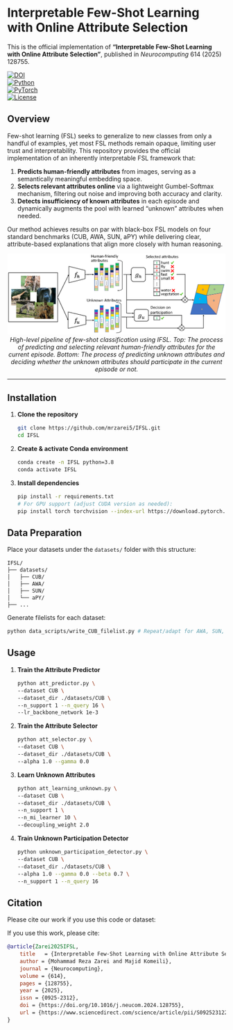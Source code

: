 # Interpretable Few-Shot Learning with Online Attribute Selection

This is the official implementation of **“Interpretable Few-Shot Learning with Online Attribute Selection”**, published in *Neurocomputing* 614 (2025) 128755.

[![DOI](https://img.shields.io/badge/DOI-10.1016%2Fj.neucom.2024.128755-blue)](https://doi.org/10.1016/j.neucom.2024.128755)  
[![Python](https://img.shields.io/badge/python-3.8%2B-blue)](https://www.python.org/)  
[![PyTorch](https://img.shields.io/badge/pytorch-1.8%2B-orange)](https://pytorch.org/)  
[![License](https://img.shields.io/badge/License-MIT-green)](LICENSE)



## Overview


Few-shot learning (FSL) seeks to generalize to new classes from only a handful of examples, yet most FSL methods remain opaque, limiting user trust and interpretability. This repository provides the official implementation of an inherently interpretable FSL framework that:

1. **Predicts human-friendly attributes** from images, serving as a semantically meaningful embedding space.  
2. **Selects relevant attributes online** via a lightweight Gumbel-Softmax mechanism, filtering out noise and improving both accuracy and clarity.  
3. **Detects insufficiency of known attributes** in each episode and dynamically augments the pool with learned “unknown” attributes when needed.  

Our method achieves results on par with black-box FSL models on four standard benchmarks (CUB, AWA, SUN, aPY) while delivering clear, attribute-based explanations that align more closely with human reasoning.

<p align="center">
  <img src="assets/diagram.png" alt="Framework Architecture" width="600"/>
  <br>
  <em> High-level pipeline of few-shot classification using IFSL. Top: The process of predicting and selecting relevant human-friendly attributes for the current episode. Bottom: The process of predicting unknown attributes and deciding whether the unknown attributes should participate in the current episode or not.</em>
</p>

---

## Installation

1. **Clone the repository**  
   ```bash
   git clone https://github.com/mrzarei5/IFSL.git
   cd IFSL
   ```

2. **Create & activate Conda environment**  
   ```bash
   conda create -n IFSL python=3.8
   conda activate IFSL
   ```

3. **Install dependencies**
    ```bash
    pip install -r requirements.txt
    # For GPU support (adjust CUDA version as needed):
    pip install torch torchvision --index-url https://download.pytorch.org/whl/cu118
    ```

## Data Preparation

Place your datasets under the `datasets/` folder with this structure:

```text
IFSL/
├── datasets/
│   ├── CUB/
│   ├── AWA/
│   ├── SUN/
│   └── aPY/
├── ...
```

Generate filelists for each dataset:

```bash
python data_scripts/write_CUB_filelist.py # Repeat/adapt for AWA, SUN, aPY
```

## Usage

1. **Train the Attribute Predictor**
    ```bash
    python att_predictor.py \
    --dataset CUB \
    --dataset_dir ./datasets/CUB \
    --n_support 1 --n_query 16 \
    --lr_backbone_network 1e-3
    ```

2. **Train the Attribute Selector**
    ```bash
    python att_selector.py \
    --dataset CUB \
    --dataset_dir ./datasets/CUB \
    --alpha 1.0 --gamma 0.0
    ```

3. **Learn Unknown Attributes**
    ```bash
    python att_learning_unknown.py \
    --dataset CUB \
    --dataset_dir ./datasets/CUB \
    --n_support 1 \
    --n_mi_learner 10 \
    --decoupling_weight 2.0
    ```

4. **Train Unknown Participation Detector**
    ```bash
    python unknown_participation_detector.py \
    --dataset CUB \
    --dataset_dir ./datasets/CUB \
    --alpha 1.0 --gamma 0.0 --beta 0.7 \
    --n_support 1 --n_query 16
    ```

## Citation

Please cite our work if you use this code or dataset:

If you use this work, please cite:

```bibtex
@article{Zarei2025IFSL,
    title   = {Interpretable Few‐Shot Learning with Online Attribute Selection},
    author = {Mohammad Reza Zarei and Majid Komeili},
    journal = {Neurocomputing},
    volume = {614},
    pages = {128755},
    year = {2025},
    issn = {0925-2312},
    doi = {https://doi.org/10.1016/j.neucom.2024.128755},
    url = {https://www.sciencedirect.com/science/article/pii/S0925231224015261}
}
```